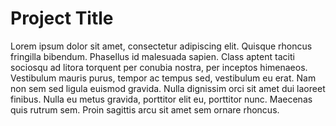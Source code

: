 # Project Title

Lorem ipsum dolor sit amet, consectetur adipiscing elit. Quisque rhoncus fringilla bibendum. Phasellus id malesuada sapien. Class aptent taciti sociosqu ad litora torquent per conubia nostra, per inceptos himenaeos. Vestibulum mauris purus, tempor ac tempus sed, vestibulum eu erat. Nam non sem sed ligula euismod gravida. Nulla dignissim orci sit amet dui laoreet finibus. Nulla eu metus gravida, porttitor elit eu, porttitor nunc. Maecenas quis rutrum sem. Proin sagittis arcu sit amet sem ornare rhoncus.
